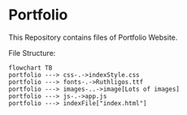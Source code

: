 # Portfolio

This Repository contains files of Portfolio Website.

File Structure:
```mermaid
flowchart TB
portfolio ---> css-.->indexStyle.css
portfolio ---> fonts-.->Ruthligos.ttf
portfolio ---> images-..->image[Lots of images]
portfolio ---> js-.->app.js
portfolio ---> indexFile["index.html"]
```
